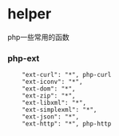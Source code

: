 # helper
php一些常用的函数

### php-ext

        "ext-curl": "*", php-curl
        "ext-iconv": "*", 
        "ext-dom": "*",
        "ext-zip": "*",
        "ext-libxml": "*",
        "ext-simplexml": "*",
        "ext-json": "*",
        "ext-http": "*", php-http
